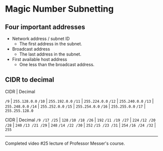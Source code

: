 # Magic Number Subnetting

## Four important addresses
* Network address / subnet ID
  * The first address in the subnet.
* Broadcast address
  * The last address in the subnet.
* First available host address
  * One less than the broadcast address.

## CIDR to decimal
CIDR | Decimal

`/9` | `255.128.0.0`
`/10` | `255.192.0.0`
`/11` | `255.224.0.0`
`/12` | `255.240.0.0`
`/13` | `255.248.0.0`
`/14` | `255.252.0.0`
`/15` | `255.254.0.0`
`/16` | `255.255.0.0`
`/17` | `255.255.128.0`

CIDR          |   Decimal
`/9 /17 /25`  | `128`
`/10 /18 /26` | `192`
`/11 /19 /27` | `224`
`/12 /20 /28` | `240`
`/13 /21 /29` | `248`
`/14 /22 /30` | `252`
`/15 /23 /31` | `254`
`/16 /24 /32` | `255`


****************

Completed video #25 lecture of Professor Messer's course.


